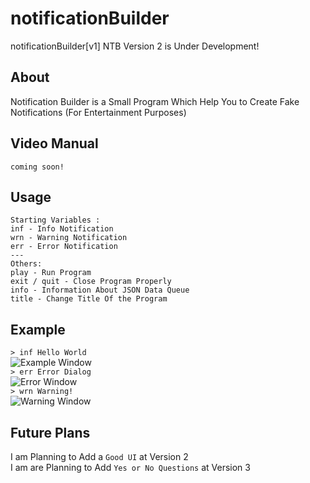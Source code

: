 # notificationBuilder
notificationBuilder[v1]
NTB Version 2 is Under Development!
## About
Notification Builder is a Small Program Which Help You to Create Fake Notifications (For Entertainment Purposes)
## Video Manual
`coming soon!`
## Usage
```
Starting Variables :
inf - Info Notification
wrn - Warning Notification
err - Error Notification
---
Others:
play - Run Program
exit / quit - Close Program Properly
info - Information About JSON Data Queue
title - Change Title Of the Program
```
## Example
`> inf Hello World`     
![Example Window](https://cdn.discordapp.com/attachments/935171913146318941/968584744629575700/unknown.png)   
`> err Error Dialog`   
![Error Window](https://cdn.discordapp.com/attachments/935171913146318941/968585197211746375/error.png)   
`> wrn Warning!`   
![Warning Window](https://cdn.discordapp.com/attachments/935171913146318941/968585638104428584/warning.png)
## Future Plans
I am Planning to Add a `Good UI` at Version 2    
I am are Planning to Add `Yes or No Questions` at Version 3

